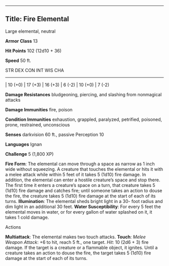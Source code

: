 -------------------------
Title: Fire Elemental
-------------------------


Large elemental, neutral

**Armor Class** 13

**Hit Points** 102 (12d10 + 36)

**Speed** 50 ft.

  STR       DEX       CON       INT      WIS       CHA
  --------- --------- --------- -------- --------- --------
  | 10 (+0)   | 17 (+3)   | 16 (+3)   | 6 (-2)   | 10 (+0)   | 7 (-2)

**Damage Resistances** bludgeoning, piercing, and slashing from
nonmagical attacks

**Damage Immunities** fire, poison

**Condition Immunities** exhaustion, grappled, paralyzed, petrified,
poisoned, prone, restrained, unconscious

**Senses** darkvision 60 ft., passive Perception 10

**Languages** Ignan

**Challenge** 5 (1,800 XP)


**Fire Form**: The elemental can move through a space as narrow as 1
    inch wide without squeezing. A creature that touches the elemental
    or hits it with a melee attack while within 5 feet of it takes
    5 (1d10) fire damage. In addition, the elemental can enter a hostile
    creature’s space and stop there. The first time it enters a
    creature’s space on a turn, that creature takes 5 (1d10) fire damage
    and catches fire; until someone takes an action to douse the fire,
    the creature takes 5 (1d10) fire damage at the start of each of
    its turns.
**Illumination**: The elemental sheds bright light in a 30- foot
    radius and dim light in an additional 30 feet.
**Water Susceptibility**: For every 5 feet the elemental moves in
    water, or for every gallon of water splashed on it, it takes 1
    cold damage.


Actions

**Multiattack**: The elemental makes two touch attacks.
**Touch**: *Melee Weapon Attack*: +6 to hit, reach 5 ft.,
    one target. *Hit*: 10 (2d6 + 3) fire damage. If the target is a
    creature or a flammable object, it ignites. Until a creature takes
    an action to douse the fire, the target takes 5 (1d10) fire damage
    at the start of each of its turns.


